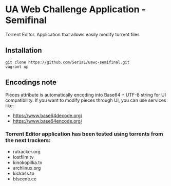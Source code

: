 # UA Web Challenge Application - Semifinal
Torrent Editor. Application that allows easily modify torrent files

## Installation
```
git clone https://github.com/Ser1aL/uawc-semifinal.git
vagrant up
```

## Encodings note
Pieces attribute is automatically encoding into Base64 + UTF-8 string for UI compatibility.
If you want to modify pieces through UI, you can use services like:
* https://www.base64decode.org/
* https://www.base64encode.org/

### Torrent Editor application has been tested using torrents from the next trackers:
- rutracker.org
- lostfilm.tv
- kinokopilka.tv
- archlinux.org
- kickass.to
- btscene.cc
